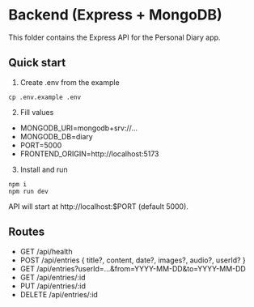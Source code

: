 # Backend (Express + MongoDB)

This folder contains the Express API for the Personal Diary app.

## Quick start

1) Create .env from the example

```
cp .env.example .env
```

2) Fill values
- MONGODB_URI=mongodb+srv://...
- MONGODB_DB=diary
- PORT=5000
- FRONTEND_ORIGIN=http://localhost:5173

3) Install and run

```
npm i
npm run dev
```

API will start at http://localhost:$PORT (default 5000).

## Routes
- GET /api/health
- POST /api/entries { title?, content, date?, images?, audio?, userId? }
- GET /api/entries?userId=...&from=YYYY-MM-DD&to=YYYY-MM-DD
- GET /api/entries/:id
- PUT /api/entries/:id
- DELETE /api/entries/:id
